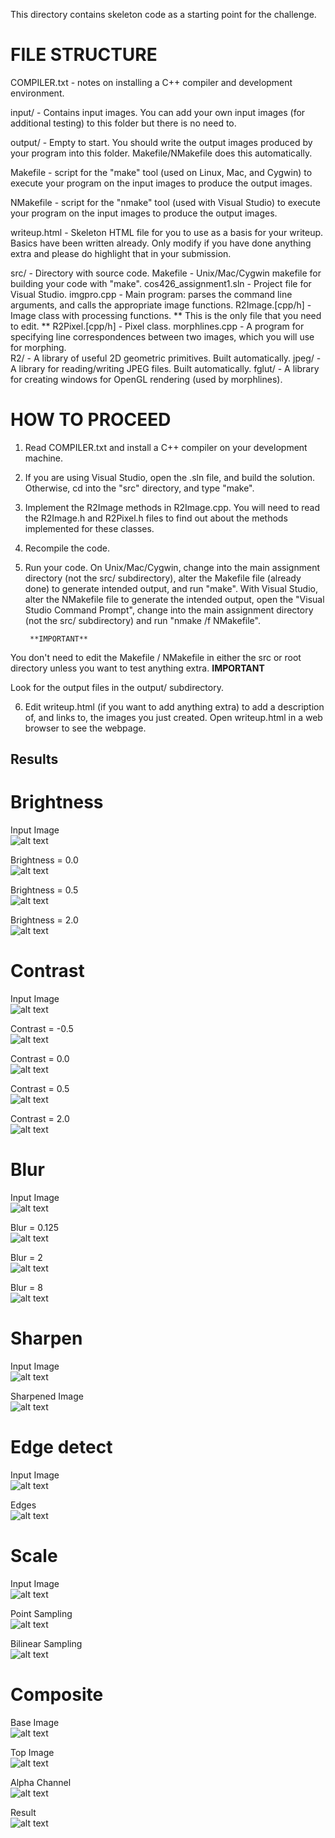 This directory contains skeleton code as a starting point for the challenge.

FILE STRUCTURE
==============

COMPILER.txt - notes on installing a C++ compiler and development environment.

input/ - Contains input images.  You can add your own input images (for additional testing) to this folder but there is no need to.

output/ - Empty to start.  You should write the output images produced by your program into this folder. Makefile/NMakefile does this automatically.

Makefile - script for the "make" tool (used on Linux, Mac, and Cygwin) to execute your program on the input images to produce the output images.

NMakefile - script for the "nmake" tool (used with Visual Studio) to execute your program on the input images to produce the output images.

writeup.html - Skeleton HTML file for you to use as a basis for your writeup. Basics have been written already. Only modify if you have done anything extra and please do highlight that in your submission.

src/ - Directory with source code.
    Makefile - Unix/Mac/Cygwin makefile for building your code with "make".
    cos426_assignment1.sln - Project file for Visual Studio.
    imgpro.cpp - Main program: parses the command line arguments, and calls the appropriate image functions.
    R2Image.[cpp/h] - Image class with processing functions. ** This is the only file that you need to edit. **
    R2Pixel.[cpp/h] - Pixel class.
    morphlines.cpp - A program for specifying line correspondences between two images, which you will use for morphing.  
    R2/ - A library of useful 2D geometric primitives.  Built automatically.
    jpeg/ - A library for reading/writing JPEG files.  Built automatically.
    fglut/ - A library for creating windows for OpenGL rendering (used by morphlines).

HOW TO PROCEED
==============

1. Read COMPILER.txt and install a C++ compiler on your development machine.

2. If you are using Visual Studio, open the .sln file, and build the solution.
Otherwise, cd into the "src" directory, and type "make".

3. Implement the R2Image methods in R2Image.cpp.  You will need to
read the R2Image.h and R2Pixel.h files to find out about the methods
implemented for these classes.  

4. Recompile the code.

5. Run your code. On Unix/Mac/Cygwin, change into the main assignment
directory (not the src/ subdirectory), alter the Makefile file (already done) to
generate intended output, and run "make". With Visual Studio, alter the 
NMakefile file to generate the intended output, open the "Visual Studio 
Command Prompt", change into the main assignment directory 
(not the src/ subdirectory) and run "nmake /f NMakefile".

		**IMPORTANT**
You don't need to edit the Makefile / NMakefile in either the src or root directory unless you want to test anything extra.
		**IMPORTANT**

Look for the output files in the output/ subdirectory.

6. Edit writeup.html (if you want to add anything extra) to add a description of, and links to, the images
you just created.  Open writeup.html in a web browser to see the webpage.


## Results

# Brightness     

Input Image    
![alt text](https://raw.githubusercontent.com/2vin/princeton-cos426/master/input/princeton_small.jpg)

Brightness = 0.0   
![alt text](https://raw.githubusercontent.com/2vin/princeton-cos426/master/output/princeton_small_brightness_0.0.jpg)

Brightness = 0.5  
![alt text](https://raw.githubusercontent.com/2vin/princeton-cos426/master/output/princeton_small_brightness_0.5.jpg)

Brightness = 2.0   
![alt text](https://raw.githubusercontent.com/2vin/princeton-cos426/master/output/princeton_small_brightness_2.0.jpg)


# Contrast   

Input Image    
![alt text](https://raw.githubusercontent.com/2vin/princeton-cos426/master/input/princeton_small.jpg)

Contrast = -0.5    
![alt text](https://raw.githubusercontent.com/2vin/princeton-cos426/master/output/c_contrast_-0.5.jpg)

Contrast = 0.0   
![alt text](https://raw.githubusercontent.com/2vin/princeton-cos426/master/output/c_contrast_0.0.jpg)

Contrast = 0.5    
![alt text](https://raw.githubusercontent.com/2vin/princeton-cos426/master/output/c_contrast_0.5.jpg)

Contrast = 2.0   
![alt text](https://raw.githubusercontent.com/2vin/princeton-cos426/master/output/c_contrast_2.0.jpg)

# Blur    

Input Image    
![alt text](https://raw.githubusercontent.com/2vin/princeton-cos426/master/input/princeton_small.jpg)

Blur = 0.125    
![alt text](https://raw.githubusercontent.com/2vin/princeton-cos426/master/output/blur_0.125.jpg)

Blur = 2    
![alt text](https://raw.githubusercontent.com/2vin/princeton-cos426/master/output/blur_2.jpg)

Blur = 8    
![alt text](https://raw.githubusercontent.com/2vin/princeton-cos426/master/output/blur_8.jpg)


# Sharpen

Input Image    
![alt text](https://raw.githubusercontent.com/2vin/princeton-cos426/master/input/princeton_small.jpg)

Sharpened Image   
![alt text](https://raw.githubusercontent.com/2vin/princeton-cos426/master/output/sharpened.jpg)


# Edge detect

Input Image    
![alt text](https://raw.githubusercontent.com/2vin/princeton-cos426/master/input/princeton_small.jpg)

Edges    
![alt text](https://raw.githubusercontent.com/2vin/princeton-cos426/master/output/edgedetect.jpg)


# Scale

Input Image    
![alt text](https://raw.githubusercontent.com/2vin/princeton-cos426/master/input/scaleinput.jpg)    

Point Sampling   
![alt text](https://raw.githubusercontent.com/2vin/princeton-cos426/master/output/scale_point.jpg)    

Bilinear Sampling   
![alt text](https://raw.githubusercontent.com/2vin/princeton-cos426/master/output/scale_bilinear.jpg)    


# Composite

Base Image		
![alt text](https://raw.githubusercontent.com/2vin/princeton-cos426/master/input/comp_background.jpg)    

Top Image		
![alt text](https://raw.githubusercontent.com/2vin/princeton-cos426/master/input/comp_foreground.jpg)    

Alpha Channel    
![alt text](https://raw.githubusercontent.com/2vin/princeton-cos426/master/input/comp_mask.jpg)  

Result    
![alt text](https://raw.githubusercontent.com/2vin/princeton-cos426/master/output/composite.jpg) 


